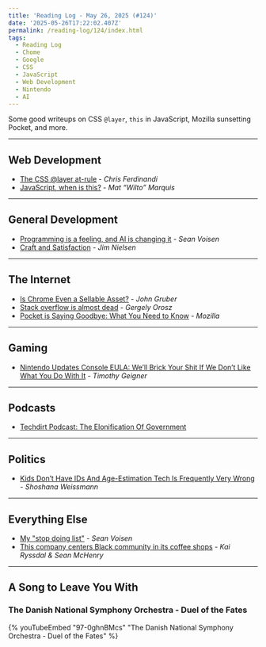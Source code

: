 ```yaml
---
title: 'Reading Log - May 26, 2025 (#124)'
date: '2025-05-26T17:22:02.407Z'
permalink: /reading-log/124/index.html
tags:
  - Reading Log
  - Chome
  - Google
  - CSS
  - JavaScript
  - Web Development
  - Nintendo
  - AI
---
```


Some good writeups on CSS `@layer`, `this` in JavaScript, Mozilla sunsetting Pocket, and more.
<!-- excerpt -->

---

## Web Development

- [The CSS @layer at-rule](https://gomakethings.com/the-css-layer-at-rule/) - *Chris Ferdinandi*
- [JavaScript, when is this?](https://piccalil.li/blog/javascript-when-is-this/) - *Mat “Wilto” Marquis*

---

## General Development

- [Programming is a feeling, and AI is changing it](https://seanvoisen.com/blog/programming-is-a-feeling-ai-is-changing-it/) - *Sean Voisen*
- [Craft and Satisfaction](https://blog.jim-nielsen.com/2025/craft-and-satisfaction/) - *Jim Nielsen*

---

## The Internet

- [Is Chrome Even a Sellable Asset?](https://daringfireball.net/2025/04/is_chrome_even_a_sellable_asset) - *John Gruber*
- [Stack overflow is almost dead](https://blog.pragmaticengineer.com/stack-overflow-is-almost-dead/) - *Gergely Orosz*
- [Pocket is Saying Goodbye: What You Need to Know](https://support.mozilla.org/en-US/kb/future-of-pocket) - *Mozilla*

---

## Gaming

- [Nintendo Updates Console EULA: We’ll Brick Your Shit If We Don’t Like What You Do With It](https://www.techdirt.com/2025/05/19/nintendo-updates-console-eula-well-brick-your-shit-if-we-dont-like-what-you-do-with-it/) - *Timothy Geigner*

---

## Podcasts

- [Techdirt Podcast: The Elonification Of Government](https://www.techdirt.com/2025/05/13/techdirt-podcast-episode-418-the-elonification-of-government/)

---

## Politics

- [Kids Don’t Have IDs And Age-Estimation Tech Is Frequently Very Wrong](https://www.techdirt.com/2025/05/23/kids-dont-have-ids-and-age-estimation-tech-is-frequently-very-wrong/) - *Shoshana Weissmann*

---

## Everything Else

- [My "stop doing list"](https://seanvoisen.com/stream/2025-05-23-stop-doing-list/) - *Sean Voisen*
- [This company centers Black community in its coffee shops](https://www.marketplace.org/story/2025/05/20/sip-and-sonder-centers-black-community-in-its-coffee-shops) - *Kai Ryssdal & Sean McHenry*

---

## A Song to Leave You With

### The Danish National Symphony Orchestra - Duel of the Fates

{% youTubeEmbed "97-0ghnBMcs" "The Danish National Symphony Orchestra - Duel of the Fates" %}

